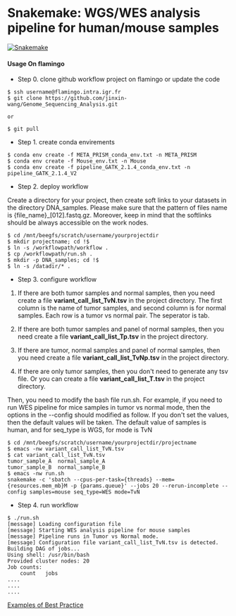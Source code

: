 # Snakemake:  WGS/WES analysis pipeline for human/mouse samples

[![Snakemake](https://img.shields.io/badge/snakemake-=5.23.0-brightgreen.svg)](https://snakemake.github.io)

#### Usage On flamingo

- Step 0. clone github workflow project on flamingo or update the code
```
$ ssh username@flamingo.intra.igr.fr
$ git clone https://github.com/jinxin-wang/Genome_Sequencing_Analysis.git

or

$ git pull
```
- Step 1. create conda envirements 
```
$ conda env create -f META_PRISM_conda_env.txt -n META_PRISM
$ conda env create -f Mouse_env.txt -n Mouse
$ conda env create -f pipeline_GATK_2.1.4_conda_env.txt -n pipeline_GATK_2.1.4_V2
```
- Step 2. deploy workflow

Create a directory for your project, then create soft links to your datasets in the directory DNA_samples. Please make sure 
that the pattern of files name is {file_name}_[012].fastq.gz. Moreover, keep in mind that the softlinks should be always accessible on the work nodes.

```
$ cd /mnt/beegfs/scratch/username/yourprojectdir
$ mkdir projectname; cd !$
$ ln -s /workflowpath/workflow .
$ cp /workflowpath/run.sh .
$ mkdir -p DNA_samples; cd !$
$ ln -s /datadir/* .
```
- Step 3. configure workflow

1. If there are both tumor samples and normal samples, then you need create a file **variant_call_list_TvN.tsv** in the project directory. The first column is the name of tumor samples, and second column is for normal samples. Each row is a tumor vs normal pair. The seperator is tab. 

2. If there are both tumor samples and panel of normal samples, then you need create a file **variant_call_list_Tp.tsv** in the project directory.

3. If there are tumor, normal samples and panel of normal samples, then you need create a file **variant_call_list_TvNp.tsv** in the project directory.

4. If there are only tumor samples, then you don't need to generate any tsv file. Or you can create a file **variant_call_list_T.tsv** in the project directory.

Then, you need to modify the bash file run.sh. For example, if you need to run WES pipeline for mice samples in tumor vs normal mode, then the options in the --config should modified as follow. If you don't set the values, then the default values will be taken. The default value of samples is human, and for seq_type is WGS, for mode is TvN 

```
$ cd /mnt/beegfs/scratch/username/yourprojectdir/projectname
$ emacs -nw variant_call_list_TvN.tsv
$ cat variant_call_list_TvN.tsv
tumor_sample_A  normal_sample_A
tumor_sample_B  normal_sample_B
$ emacs -nw run.sh
snakemake -c 'sbatch --cpus-per-task={threads} --mem={resources.mem_mb}M -p {params.queue}' --jobs 20 --rerun-incomplete --config samples=mouse seq_type=WES mode=TvN
```
- Step 4. run workflow
```
$ ./run.sh
[message] Loading configuration file
[message] Starting WES analysis pipeline for mouse samples
[message] Pipeline runs in Tumor vs Normal mode.
[message] Configuration file variant_call_list_TvN.tsv is detected.
Building DAG of jobs...
Using shell: /usr/bin/bash
Provided cluster nodes: 20
Job counts:
	count	jobs
....
....
....
```

[Examples of Best Practice](https://snakemake.github.io/snakemake-workflow-catalog/)
